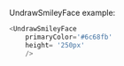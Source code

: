 UndrawSmileyFace example:
```js 
<UndrawSmileyFace
    primaryColor='#6c68fb'
    height= '250px'
    />
```